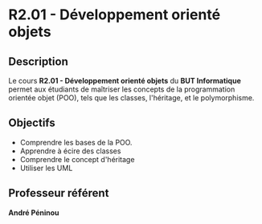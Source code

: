 # R2.01 - Développement orienté objets

## Description
Le cours **R2.01 - Développement orienté objets** du **BUT Informatique** permet aux étudiants de maîtriser les concepts de la programmation orientée objet (POO), tels que les classes, l'héritage, et le polymorphisme.

## Objectifs
- Comprendre les bases de la POO.
- Apprendre à écire des classes
- Comprendre le concept d'héritage
- Utiliser les UML 

## Professeur référent
**André Péninou** 

